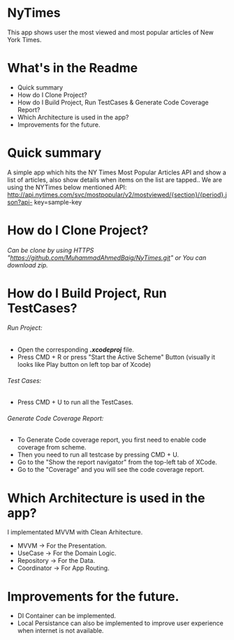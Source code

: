 # NyTimes
This app shows user the most viewed and most popular articles of New York Times.

# What's in the Readme

* Quick summary
* How do I Clone Project?
* How do I Build Project, Run TestCases & Generate Code Coverage Report?
* Which Architecture is used in the app?
* Improvements for the future.

# Quick summary
A simple app which hits the NY Times Most Popular Articles API and show a list of articles, also show details when items on the list are tapped..
We are using the NYTimes below mentioned API:
http://api.nytimes.com/svc/mostpopular/v2/mostviewed/{section}/{period}.json?api- key=sample-key

# How do I Clone Project?

###### Can be clone by using HTTPS "https://github.com/MuhammadAhmedBaig/NyTimes.git" or You can download zip.

# How do I Build Project, Run TestCases?

###### Run Project:

- Open the corresponding ***.xcodeproj*** file.
- Press CMD + R or press "Start the Active Scheme" Button (visually it looks like Play button on left top bar of Xcode)


###### Test Cases:

- Press CMD + U to run all the TestCases.


###### Generate Code Coverage Report:

- To Generate Code coverage report, you first need to enable code coverage from scheme.
- Then you need to run all testcase by pressing CMD + U.
- Go to the "Show the report navigator" from the top-left tab of XCode.
- Go to the "Coverage" and you will see the code coverage report.

# Which Architecture is used in the app?

I implementated MVVM with Clean Arhitecture.

- MVVM -> For the Presentation.
- UseCase -> For the Domain Logic.
- Repository -> For the Data.
- Coordinator -> For App Routing.


# Improvements for the future.

- DI Container can be implemented.
- Local Persistance can also be implemented to improve user experience when internet is not available.
